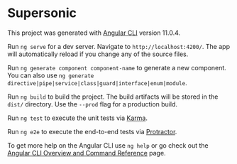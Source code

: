 # Supersonic

This project was generated with [Angular CLI](https://github.com/angular/angular-cli) version 11.0.4.


Run `ng serve` for a dev server. Navigate to `http://localhost:4200/`. The app will automatically reload if you change any of the source files.


Run `ng generate component component-name` to generate a new component. You can also use `ng generate directive|pipe|service|class|guard|interface|enum|module`.


Run `ng build` to build the project. The build artifacts will be stored in the `dist/` directory. Use the `--prod` flag for a production build.


Run `ng test` to execute the unit tests via [Karma](https://karma-runner.github.io).


Run `ng e2e` to execute the end-to-end tests via [Protractor](http://www.protractortest.org/).


To get more help on the Angular CLI use `ng help` or go check out the [Angular CLI Overview and Command Reference](https://angular.io/cli) page.
